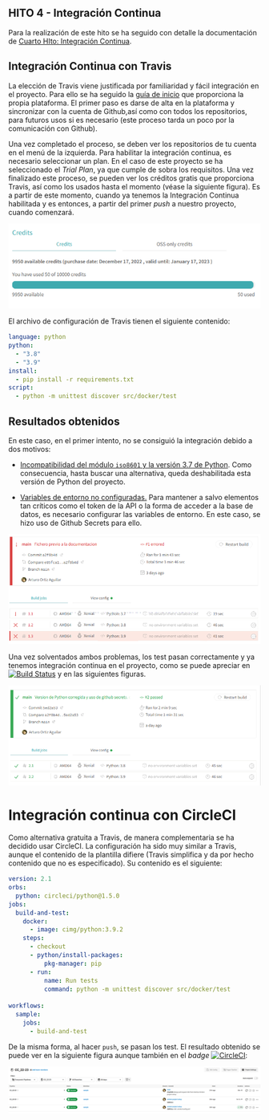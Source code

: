 ## HITO 4 - Integración Continua

Para la realización de este hito se ha seguido con detalle la documentación
de [Cuarto HIto: Integración Continua](http://jj.github.io/CC/documentos/proyecto/4.CI.html).

## Integración Continua con Travis

La elección de Travis viene justificada por familiaridad y fácil integración en el proyecto. Para ello se ha seguido
la [guía de inicio](https://docs.travis-ci.com/user/tutorial/#to-get-started-with-travis-ci-using-github) que
proporciona la propia plataforma. El primer paso es darse de alta en la plataforma y sincronizar con la cuenta de
Github,así como con todos los repositorios, para futuros usos si es necesario (este proceso tarda un poco por la
comunicación con Github).

Una vez completado el proceso, se deben ver los repositorios de tu cuenta en el menú de la izquierda. Para habilitar la
integración continua, es necesario seleccionar un plan. En el caso de este proyecto se ha seleccionado el *Trial Plan*,
ya que cumple de sobra los requisitos. Una vez finalizado este proceso, se pueden ver los créditos gratis que
proporciona Travis, así como los usados hasta el momento (véase la siguiente figura). Es a partir de este momento,
cuando ya tenemos la Integración Continua habilitada y es entonces, a partir del primer *push* a nuestro proyecto,
cuando comenzará.

![](/docs/img/creditos.png)

El archivo de configuración de Travis tienen el siguiente contenido:
```yaml
language: python
python:
  - "3.8"
  - "3.9"
install:
  - pip install -r requirements.txt
script:
  - python -m unittest discover src/docker/test
```

## Resultados obtenidos

En este caso, en el primer intento, no se consiguió la integración debido a dos motivos:

- <u>Incompatibilidad del módulo `iso8601`  y la versión 3.7 de Python</u>. Como consecuencia, hasta buscar una
  alternativa, queda deshabilitada esta versión de Python del proyecto.

- <u>Variables de entorno no configuradas.</u> Para mantener a salvo elementos tan críticos como el token de la API o la
  forma de acceder a la base de datos, es necesario configurar las variables de entorno. En este caso, se hizo uso de
  Github Secrets para ello.

![](/docs/img/test_fail.png)

Una vez solventados ambos problemas, los test pasan correctamente y ya tenemos integración continua en el proyecto, como
se puede apreciar
en  [![Build Status](https://app.travis-ci.com/SrArtur/CC_22-23.svg?branch=main)](https://app.travis-ci.com/SrArtur/CC_22-23)
y en las siguientes figuras.

![](/docs/img/test_passing.png)

# Integración continua con CircleCI

Como alternativa gratuita a Travis, de manera complementaria se ha decidido usar CircleCI. La configuración ha sido muy similar a Travis, aunque el contenido de la plantilla difiere (Travis simplifica y da por hecho contenido que no es especificado). Su contenido es el siguiente:
````yaml
version: 2.1
orbs:
  python: circleci/python@1.5.0
jobs:
  build-and-test:
    docker:
      - image: cimg/python:3.9.2
    steps:
      - checkout
      - python/install-packages:
          pkg-manager: pip
      - run:
          name: Run tests
          command: python -m unittest discover src/docker/test

workflows:
  sample: 
    jobs:
      - build-and-test
````
De la misma forma, al hacer `push`, se pasan los test. El resultado obtenido se puede ver en la siguiente figura aunque también en el _badge_ [![CircleCI](https://circleci.com/gh/SrArtur/CC_22-23.svg?style=svg)](https://app.circleci.com/pipelines/github/SrArtur/CC_22-23):

![](/docs/img/circleci.png)
